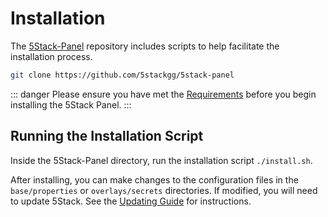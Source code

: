 # Installation

The [5Stack-Panel](https://github.com/5stackgg/5stack-panel) repository includes scripts to help facilitate the installation process.

```bash
git clone https://github.com/5stackgg/5stack-panel
```

::: danger
Please ensure you have met the [Requirements](/install/requirements) before you begin installing the 5Stack Panel.
:::

## Running the Installation Script

Inside the 5Stack-Panel directory, run the installation script `./install.sh`.

After installing, you can make changes to the configuration files in the `base/properties` or `overlays/secrets` directories. If modified, you will need to update 5Stack. See the [Updating Guide](/install/updating) for instructions.